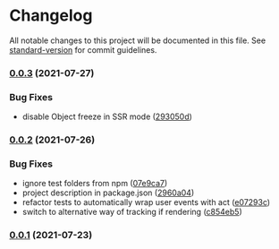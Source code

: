 # Changelog

All notable changes to this project will be documented in this file. See [standard-version](https://github.com/conventional-changelog/standard-version) for commit guidelines.

### [0.0.3](https://github.com/marko-js/tags-api-preview/compare/v0.0.2...v0.0.3) (2021-07-27)


### Bug Fixes

* disable Object freeze in SSR mode ([293050d](https://github.com/marko-js/tags-api-preview/commit/293050d8d643729bb6d35ea815688f199bfd5fb9))

### [0.0.2](https://github.com/marko-js/tags-api-preview/compare/v0.0.1...v0.0.2) (2021-07-26)


### Bug Fixes

* ignore test folders from npm ([07e9ca7](https://github.com/marko-js/tags-api-preview/commit/07e9ca7a45f781eee8ab84752bcf5c3f1fde191d))
* project description in package.json ([2960a04](https://github.com/marko-js/tags-api-preview/commit/2960a042f6e36c8e54a1f76c964943e1b52a423f))
* refactor tests to automatically wrap user events with act ([e07293c](https://github.com/marko-js/tags-api-preview/commit/e07293cabcbbf9ab2d0fb5e8afa53b6444d237d1))
* switch to alternative way of tracking if rendering ([c854eb5](https://github.com/marko-js/tags-api-preview/commit/c854eb5353cd01e43fbfda71226c52c5593f3412))

### [0.0.1](https://github.com/marko-js/tags-api-preview/compare/v0.0.0...v0.0.1) (2021-07-23)

